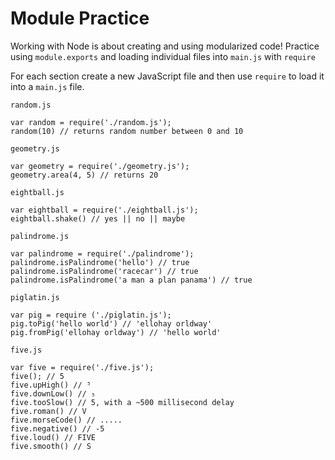 # Module Practice

Working with Node is about creating and using modularized code!
Practice using `module.exports` and loading individual files into `main.js` with `require`

For each section create a new JavaScript file and then use `require` to load it into a `main.js` file.

`random.js`

```
var random = require('./random.js');
random(10) // returns random number between 0 and 10
```

`geometry.js`

```
var geometry = require('./geometry.js');
geometry.area(4, 5) // returns 20
```

`eightball.js`

```
var eightball = require('./eightball.js');
eightball.shake() // yes || no || maybe
```

`palindrome.js`

```
var palindrome = require('./palindrome');
palindrome.isPalindrome('hello') // true
palindrome.isPalindrome('racecar') // true
palindrome.isPalindrome('a man a plan panama') // true
```

`piglatin.js`

```
var pig = require ('./piglatin.js');
pig.toPig('hello world') // 'ellohay orldway'
pig.fromPig('ellohay orldway') // 'hello world'
```

`five.js`

```
var five = require('./five.js');
five(); // 5
five.upHigh() // ⁵
five.downLow() // ₅
five.tooSlow() // 5, with a ~500 millisecond delay
five.roman() // V
five.morseCode() // .....
five.negative() // -5
five.loud() // FIVE
five.smooth() // S
```
